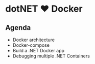 # dotNET ❤ Docker

## Agenda

* Docker architecture
* Docker-compose
* Build a .NET Docker app
* Debugging multiple .NET Containers
